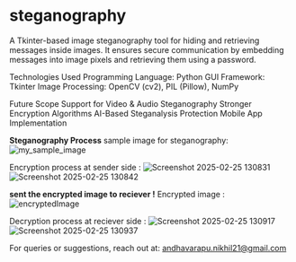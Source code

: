 # steganography
A Tkinter-based image steganography tool for hiding and retrieving messages inside images.
It ensures secure communication by embedding messages into image pixels and retrieving them using a password.

Technologies Used
  Programming Language: Python
  GUI Framework: Tkinter
  Image Processing: OpenCV (cv2), PIL (Pillow), NumPy

Future Scope
  Support for Video & Audio Steganography
  Stronger Encryption Algorithms
  AI-Based Steganalysis Protection
  Mobile App Implementation

**Steganography Process**
sample image for steganography:
        ![my_sample_image](https://github.com/user-attachments/assets/7b0b7409-2248-45f1-b835-eb4903c06b4a)

Encryption process at sender side :
       ![Screenshot 2025-02-25 130831](https://github.com/user-attachments/assets/20839813-f8c2-44a0-9aa2-30fe96347940)
       ![Screenshot 2025-02-25 130842](https://github.com/user-attachments/assets/8cf2a013-c078-47e3-ae20-5bcbd06e9004)

**sent the encrypted image to reciever !**
    Encrypted image : ![encryptedImage](https://github.com/user-attachments/assets/e3899191-1045-4820-a966-126f992f909f)


Decryption process at reciever side :
      ![Screenshot 2025-02-25 130917](https://github.com/user-attachments/assets/8ac600fd-e599-472f-8e67-474bc31ee17c)
      ![Screenshot 2025-02-25 130937](https://github.com/user-attachments/assets/7e76a21d-3c94-4982-b163-ec3f09ed9002)



For queries or suggestions, reach out at:
  andhavarapu.nikhil21@gmail.com
